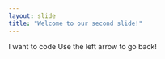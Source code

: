 ```yaml
---
layout: slide
title: "Welcome to our second slide!"
---
```

I want to code
Use the left arrow to go back!
